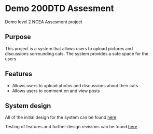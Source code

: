 # Demo 200DTD Assesment

Demo level 2 NCEA Assesment project

## Purpose

This project is a system that allows users to upload pictures and discussions sorrounding cats. The system provides a safe space for the users

## Features

- Allows users to upload photos and discussions about their cats
- Allows users to comment on and view posts

## System design

All of the initial design for the system can be found [here](Design.md)

Testing of features and further design revisions can be found [here]()
